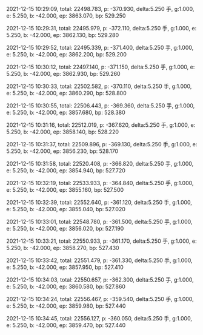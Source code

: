 2021-12-15 10:29:09, total: 22498.783, p: -370.930, delta:5.250 手, g:1.000, e: 5.250, b: -42.000, ep: 3863.070, bp: 529.250

2021-12-15 10:29:31, total: 22495.979, p: -372.110, delta:5.250 手, g:1.000, e: 5.250, b: -42.000, ep: 3862.130, bp: 529.280

2021-12-15 10:29:52, total: 22495.339, p: -371.400, delta:5.250 手, g:1.000, e: 5.250, b: -42.000, ep: 3862.200, bp: 529.200

2021-12-15 10:30:12, total: 22497.140, p: -371.150, delta:5.250 手, g:1.000, e: 5.250, b: -42.000, ep: 3862.930, bp: 529.260

2021-12-15 10:30:33, total: 22502.582, p: -370.110, delta:5.250 手, g:1.000, e: 5.250, b: -42.000, ep: 3860.290, bp: 528.800

2021-12-15 10:30:55, total: 22506.443, p: -369.360, delta:5.250 手, g:1.000, e: 5.250, b: -42.000, ep: 3857.680, bp: 528.380

2021-12-15 10:31:16, total: 22512.019, p: -367.620, delta:5.250 手, g:1.000, e: 5.250, b: -42.000, ep: 3858.140, bp: 528.220

2021-12-15 10:31:37, total: 22509.896, p: -369.130, delta:5.250 手, g:1.000, e: 5.250, b: -42.000, ep: 3856.230, bp: 528.170

2021-12-15 10:31:58, total: 22520.408, p: -366.820, delta:5.250 手, g:1.000, e: 5.250, b: -42.000, ep: 3854.940, bp: 527.720

2021-12-15 10:32:19, total: 22533.933, p: -364.840, delta:5.250 手, g:1.000, e: 5.250, b: -42.000, ep: 3855.160, bp: 527.500

2021-12-15 10:32:39, total: 22552.640, p: -361.120, delta:5.250 手, g:1.000, e: 5.250, b: -42.000, ep: 3855.040, bp: 527.020

2021-12-15 10:33:01, total: 22548.780, p: -361.500, delta:5.250 手, g:1.000, e: 5.250, b: -42.000, ep: 3856.020, bp: 527.190

2021-12-15 10:33:21, total: 22550.933, p: -361.170, delta:5.250 手, g:1.000, e: 5.250, b: -42.000, ep: 3858.270, bp: 527.430

2021-12-15 10:33:42, total: 22551.479, p: -361.330, delta:5.250 手, g:1.000, e: 5.250, b: -42.000, ep: 3857.950, bp: 527.410

2021-12-15 10:34:03, total: 22550.657, p: -362.300, delta:5.250 手, g:1.000, e: 5.250, b: -42.000, ep: 3860.580, bp: 527.860

2021-12-15 10:34:24, total: 22556.467, p: -359.540, delta:5.250 手, g:1.000, e: 5.250, b: -42.000, ep: 3859.980, bp: 527.440

2021-12-15 10:34:45, total: 22556.127, p: -360.050, delta:5.250 手, g:1.000, e: 5.250, b: -42.000, ep: 3859.470, bp: 527.440